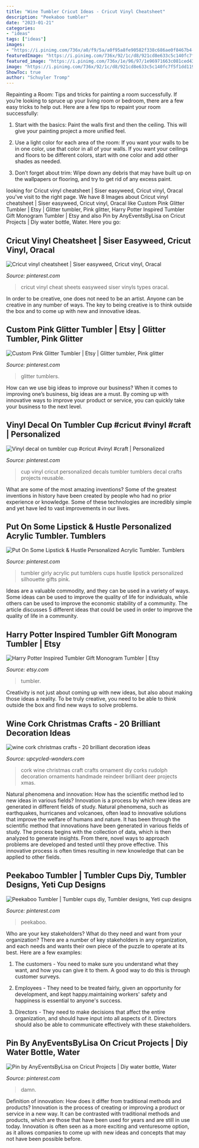 ```yaml
---
title: "Wine Tumbler Cricut Ideas - Cricut Vinyl Cheatsheet"
description: "Peekaboo tumbler"
date: "2023-01-21"
categories:
- "ideas"
tags: ["ideas"]
images:
- "https://i.pinimg.com/736x/a0/f9/5a/a0f95a8fe90582f338c686ae0f8467b4--cricut-vinyl-vinyls.jpg"
featuredImage: "https://i.pinimg.com/736x/92/1c/d8/921cd8e633c5c140fc7f5f1dd119ec1e.jpg"
featured_image: "https://i.pinimg.com/736x/1e/96/97/1e96971663c081ced433e0fd009c0031.jpg"
image: "https://i.pinimg.com/736x/92/1c/d8/921cd8e633c5c140fc7f5f1dd119ec1e.jpg"
ShowToc: true
author: "Schuyler Tromp"
---
```



Repainting a Room: Tips and tricks for painting a room successfully.
If you’re looking to spruce up your living room or bedroom, there are a few easy tricks to help out. Here are a few tips to repaint your room successfully:
1) Start with the basics: Paint the walls first and then the ceiling. This will give your painting project a more unified feel.

2) Use a light color for each area of the room: If you want your walls to be in one color, use that color in all of your walls. If you want your ceilings and floors to be different colors, start with one color and add other shades as needed.

3) Don’t forget about trim: Wipe down any debris that may have built up on the wallpapers or flooring, and try to get rid of any excess paint.

	

		
looking for Cricut vinyl cheatsheet | Siser easyweed, Cricut vinyl, Oracal you've visit to the right page. We have 8 Images about Cricut vinyl cheatsheet | Siser easyweed, Cricut vinyl, Oracal like Custom Pink Glitter Tumbler | Etsy | Glitter tumbler, Pink glitter, Harry Potter Inspired Tumbler Gift Monogram Tumbler | Etsy and also Pin by AnyEventsByLisa on Cricut Projects | Diy water bottle, Water. Here you go:
		
    
## Cricut Vinyl Cheatsheet | Siser Easyweed, Cricut Vinyl, Oracal

<img loading=lazy src="https://i.pinimg.com/736x/a0/f9/5a/a0f95a8fe90582f338c686ae0f8467b4--cricut-vinyl-vinyls.jpg" onerror="this.onerror=null;this.src='https://tse4.mm.bing.net/th?id=OIP.Gwj8OAcVxlSc5vp21HuhuAHaNK&amp;pid=15.1';" alt="Cricut vinyl cheatsheet | Siser easyweed, Cricut vinyl, Oracal">

_Source: pinterest.com_

>cricut vinyl cheat sheets easyweed siser vinyls types oracal. 

	

In order to be creative, one does not need to be an artist. Anyone can be creative in any number of ways. The key to being creative is to think outside the box and to come up with new and innovative ideas.

    
## Custom Pink Glitter Tumbler | Etsy | Glitter Tumbler, Pink Glitter

<img loading=lazy src="https://i.pinimg.com/736x/92/1c/d8/921cd8e633c5c140fc7f5f1dd119ec1e.jpg" onerror="this.onerror=null;this.src='https://tse2.mm.bing.net/th?id=OIP.uy2B_ikCC8vwGmeY5hX3MAHaJ3&amp;pid=15.1';" alt="Custom Pink Glitter Tumbler | Etsy | Glitter tumbler, Pink glitter">

_Source: pinterest.com_

>glitter tumblers. 

	

How can we use big ideas to improve our business?
When it comes to improving one’s business, big ideas are a must. By coming up with innovative ways to improve your product or service, you can quickly take your business to the next level.

    
## Vinyl Decal On Tumbler Cup #cricut #vinyl #craft | Personalized

<img loading=lazy src="https://i.pinimg.com/736x/23/a8/f6/23a8f678fa65cb85ac3044af88452167.jpg" onerror="this.onerror=null;this.src='https://tse4.mm.bing.net/th?id=OIP.HfuaXQn76u7jgausTG6BVgHaNK&amp;pid=15.1';" alt="Vinyl decal on tumbler cup #cricut #vinyl #craft | Personalized">

_Source: pinterest.com_

>cup vinyl cricut personalized decals tumbler tumblers decal crafts projects reusable. 

	

What are some of the most amazing inventions?
Some of the greatest inventions in history have been created by people who had no prior experience or knowledge. Some of these technologies are incredibly simple and yet have led to vast improvements in our lives.

    
## Put On Some Lipstick &amp; Hustle Personalized Acrylic Tumbler. Tumblers

<img loading=lazy src="https://i.pinimg.com/originals/1a/84/8c/1a848c6241498a02d44d8850b2ab4029.jpg" onerror="this.onerror=null;this.src='https://tse4.mm.bing.net/th?id=OIP.49R2ETKYQpFcraNprfOaswHaNX&amp;pid=15.1';" alt="Put On Some Lipstick &amp; Hustle Personalized Acrylic Tumbler. Tumblers">

_Source: pinterest.com_

>tumbler girly acrylic put tumblers cups hustle lipstick personalized silhouette gifts pink. 

	

Ideas are a valuable commodity, and they can be used in a variety of ways. Some ideas can be used to improve the quality of life for individuals, while others can be used to improve the economic stability of a community. The article discusses 5 different ideas that could be used in order to improve the quality of life in a community.

    
## Harry Potter Inspired Tumbler Gift Monogram Tumbler | Etsy

<img loading=lazy src="https://i.etsystatic.com/9643399/r/il/17f965/2126166744/il_794xN.2126166744_2s73.jpg" onerror="this.onerror=null;this.src='https://tse4.mm.bing.net/th?id=OIP.PVRtBRksforSDtmaxuNlngHaJ4&amp;pid=15.1';" alt="Harry Potter Inspired Tumbler Gift Monogram Tumbler | Etsy">

_Source: etsy.com_

>tumbler. 

	

Creativity is not just about coming up with new ideas, but also about making those ideas a reality. To be truly creative, you need to be able to think outside the box and find new ways to solve problems.

    
## Wine Cork Christmas Crafts - 20 Brilliant Decoration Ideas

<img loading=lazy src="http://www.upcycled-wonders.com/wp-content/uploads/2016/11/wine-cork-christmas-crafts-handmade-ornament-deer-red-ribbon-decor.jpg" onerror="this.onerror=null;this.src='https://tse2.mm.bing.net/th?id=OIP.7VwTenEbE0-dtAXI1FzUKwHaJ4&amp;pid=15.1';" alt="wine cork christmas crafts - 20 brilliant decoration ideas">

_Source: upcycled-wonders.com_

>cork wine christmas craft crafts ornament diy corks rudolph decoration ornaments handmade reindeer brilliant deer projects xmas. 

	

Natural phenomena and innovation: How has the scientific method led to new ideas in various fields?
Innovation is a process by which new ideas are generated in different fields of study. Natural phenomena, such as earthquakes, hurricanes and volcanoes, often lead to innovative solutions that improve the welfare of humans and nature. It has been through the scientific method that innovations have been generated in various fields of study. The process begins with the collection of data, which is then analyzed to generate insights. From there, novel ways to approach problems are developed and tested until they prove effective. This innovative process is often times resulting in new knowledge that can be applied to other fields.

    
## Peekaboo Tumbler | Tumbler Cups Diy, Tumbler Designs, Yeti Cup Designs

<img loading=lazy src="https://i.pinimg.com/736x/09/e2/15/09e215c437be1cbae4b3081c426d08fb.jpg" onerror="this.onerror=null;this.src='https://tse1.mm.bing.net/th?id=OIP.dpQp92pxNeRAr2po5dpcggHaJ5&amp;pid=15.1';" alt="Peekaboo Tumbler | Tumbler cups diy, Tumbler designs, Yeti cup designs">

_Source: pinterest.com_

>peekaboo. 

	

Who are your key stakeholders? What do they need and want from your organization?
There are a number of key stakeholders in any organization, and each needs and wants their own piece of the puzzle to operate at its best. Here are a few examples:
1. The customers - You need to make sure you understand what they want, and how you can give it to them. A good way to do this is through customer surveys.

2. Employees - They need to be treated fairly, given an opportunity for development, and kept happy.maintaining workers' safety and happiness is essential to anyone's success.

3. Directors - They need to make decisions that affect the entire organization, and should have input into all aspects of it. Directors should also be able to communicate effectively with these stakeholders.

    
## Pin By AnyEventsByLisa On Cricut Projects | Diy Water Bottle, Water

<img loading=lazy src="https://i.pinimg.com/736x/1e/96/97/1e96971663c081ced433e0fd009c0031.jpg" onerror="this.onerror=null;this.src='https://tse4.mm.bing.net/th?id=OIP.op_0rNYWqwgc9Al25VUulwHaNJ&amp;pid=15.1';" alt="Pin by AnyEventsByLisa on Cricut Projects | Diy water bottle, Water">

_Source: pinterest.com_

>damn. 

	

Definition of innovation: How does it differ from traditional methods and products?
Innovation is the process of creating or improving a product or service in a new way. It can be contrasted with traditional methods and products, which are those that have been used for years and are still in use today. Innovation is often seen as a more exciting and venturesome option, as it allows companies to come up with new ideas and concepts that may not have been possible before.

